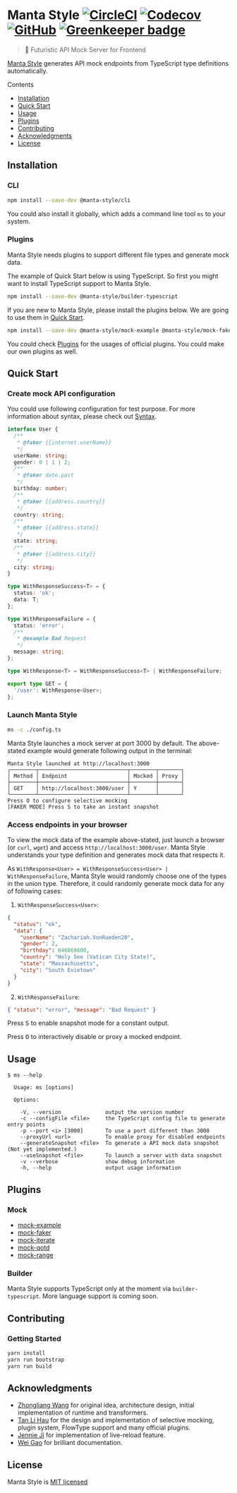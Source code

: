 # Manta Style [![CircleCI](https://img.shields.io/circleci/project/github/Cryrivers/manta-style.svg?style=flat-square)](https://circleci.com/gh/Cryrivers/manta-style) [![Codecov](https://img.shields.io/codecov/c/github/Cryrivers/manta-style.svg?style=flat-square)](https://codecov.io/gh/Cryrivers/manta-style/) [![GitHub](https://img.shields.io/github/license/Cryrivers/manta-style.svg?style=flat-square)](https://github.com/Cryrivers/manta-style/blob/master/LICENSE) [![Greenkeeper badge](https://badges.greenkeeper.io/Cryrivers/manta-style.svg?style=flat-square)](https://greenkeeper.io/)

> 🚀 Futuristic API Mock Server for Frontend

[Manta Style](https://github.com/Cryrivers/manta-style/issues/1) generates API mock endpoints from TypeScript type definitions automatically.

Contents

- [Installation](#installation)
- [Quick Start](#quick-start)
- [Usage](#usage)
- [Plugins](#plugins)
- [Contributing](#contributing)
- [Acknowledgments](#acknowledgments)
- [License](#license)

## Installation

### CLI

```sh
npm install --save-dev @manta-style/cli
```

You could also install it globally, which adds a command line tool `ms` to your system.

### Plugins

Manta Style needs plugins to support different file types and generate mock data.

The example of Quick Start below is using TypeScript. So first you might want to install TypeScript support to Manta Style.

```sh
npm install --save-dev @manta-style/builder-typescript
```

If you are new to Manta Style, please install the plugins below. We are going to use them in [Quick Start](#quick-start).

```sh
npm install --save-dev @manta-style/mock-example @manta-style/mock-faker
```

You could check [Plugins](#plugins) for the usages of official plugins. You could make our own plugins as well.

## Quick Start

### Create mock API configuration

You could use following configuration for test purpose. For more information about syntax, please check out [Syntax](./documentation/syntax.md).

```ts
interface User {
  /**
   * @faker {{internet.userName}}
   */
  userName: string;
  gender: 0 | 1 | 2;
  /**
   * @faker date.past
   */
  birthday: number;
  /**
   * @faker {{address.country}}
   */
  country: string;
  /**
   * @faker {{address.state}}
   */
  state: string;
  /**
   * @faker {{address.city}}
   */
  city: string;
}

type WithResponseSuccess<T> = {
  status: 'ok';
  data: T;
};

type WithResponseFailure = {
  status: 'error';
  /**
   * @example Bad Request
   */
  message: string;
};

type WithResponse<T> = WithResponseSuccess<T> | WithResponseFailure;

export type GET = {
  '/user': WithResponse<User>;
};
```

### Launch Manta Style

```sh
ms -c ./config.ts
```

Manta Style launches a mock server at port 3000 by default. The above-stated example would generate following output in the terminal:

```
Manta Style launched at http://localhost:3000
┌────────┬────────────────────────────┬────────┬───────┐
│ Method │ Endpoint                   │ Mocked │ Proxy │
├────────┼────────────────────────────┼────────┼───────┤
│ GET    │ http://localhost:3000/user │ Y      │       │
└────────┴────────────────────────────┴────────┴───────┘
Press O to configure selective mocking
[FAKER MODE] Press S to take an instant snapshot
```

### Access endpoints in your browser

To view the mock data of the example above-stated, just launch a browser (or `curl`, `wget`) and access `http://localhost:3000/user`. Manta Style understands your type definition and generates mock data that respects it.

As `WithResponse<User> = WithResponseSuccess<User> | WithResponseFailure`, Manta Style would randomly choose one of the types in the union type. Therefore, it could randomly generate mock data for any of following cases:

1. `WithResponseSuccess<User>`:

```json
{
  "status": "ok",
  "data": {
    "userName": "Zachariah.VonRueden20",
    "gender": 2,
    "birthday": 646869600,
    "country": "Holy See (Vatican City State)",
    "state": "Massachusetts",
    "city": "South Evietown"
  }
}
```

2. `WithResponseFailure`:

```json
{ "status": "error", "message": "Bad Request" }
```

Press <kbd>S</kbd> to enable snapshot mode for a constant output.

Press <kbd>O</kbd> to interactively disable or proxy a mocked endpoint.

## Usage

```
$ ms --help

  Usage: ms [options]

  Options:

    -V, --version              output the version number
    -c --configFile <file>     the TypeScript config file to generate entry points
    -p --port <i> [3000]       To use a port different than 3000
    --proxyUrl <url>           To enable proxy for disabled endpoints
    --generateSnapshot <file>  To generate a API mock data snapshot (Not yet implemented.)
    --useSnapshot <file>       To launch a server with data snapshot
    -v --verbose               show debug information
    -h, --help                 output usage information
```

## Plugins

### Mock

- [mock-example](./packages/mocks/mock-example/README.md)
- [mock-faker](./packages/mocks/mock-faker/README.md)
- [mock-iterate](./packages/mocks/mock-iterate/README.md)
- [mock-qotd](./packages/mocks/mock-qotd/README.md)
- [mock-range](./packages/mocks/mock-range/README.md)

### Builder

Manta Style supports TypeScript only at the moment via `builder-typescript`. More language support is coming soon.

## Contributing

### Getting Started

```sh
yarn install
yarn run bootstrap
yarn run build
```

## Acknowledgments

- [Zhongliang Wang](https://github.com/Cryrivers) for original idea, architecture design, initial implementation of runtime and transformers.
- [Tan Li Hau](https://github.com/tanhauhau) for the design and implementation of selective mocking, plugin system, FlowType support and many official plugins.
- [Jennie Ji](https://github.com/JennieJi) for implementation of live-reload feature.
- [Wei Gao](https://github.com/wgao19) for brilliant documentation.

## License

Manta Style is [MIT licensed](https://github.com/Cryrivers/manta-style/blob/master/LICENSE)

